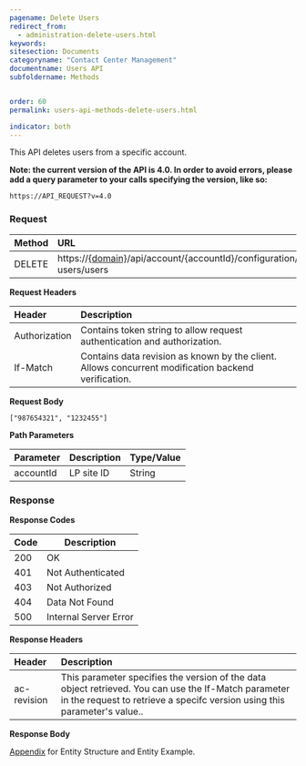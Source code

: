 ```yaml
---
pagename: Delete Users
redirect_from:
  - administration-delete-users.html
keywords:
sitesection: Documents
categoryname: "Contact Center Management"
documentname: Users API
subfoldername: Methods


order: 60
permalink: users-api-methods-delete-users.html

indicator: both
---
```


This API deletes users from a specific account.

**Note: the current version of the API is 4.0. In order to avoid errors, please add a query parameter to your calls specifying the version, like so:**

```
https://API_REQUEST?v=4.0
```

### Request

 |Method|      URL|  
 |:--------  |:---  |
 |DELETE|  https://[{domain}](/agent-domain-domain-api.html)/api/account/{accountId}/configuration/le-users/users |

**Request Headers**

 |Header|         Description  |
 |:------ |       :--------  |
 |Authorization|  Contains token string to allow request authentication and authorization.  |
 |If-Match|  Contains data revision as known by the client. Allows concurrent modification backend verification.  |

**Request Body**

`["987654321", "1232455"]`

**Path Parameters**

 |Parameter|  Description|  Type/Value |
 |:------    |:--------    |:--------|
 |accountId|  LP site ID|   String |

### Response

**Response Codes** 

| Code | Description           |
|------|-----------------------|
| 200  | OK                    |
| 401  | Not Authenticated     |
| 403  | Not Authorized        |      
| 404  | Data Not Found        |
| 500  | Internal Server Error |

**Response Headers**

 |Header  |Description |
| :-------  | :-----  |
| ac-revision | This parameter specifies the version of the data object retrieved. You can use the If-Match parameter in the request to retrieve a specifc version using this parameter's value.. |

**Response Body**

[Appendix](administration-users-appendix.html) for Entity Structure and Entity Example.
